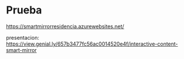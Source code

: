 # Prueba
https://smartmirrorresidencia.azurewebsites.net/

presentacion: https://view.genial.ly/657b3477fc56ac0014520e4f/interactive-content-smart-mirror
